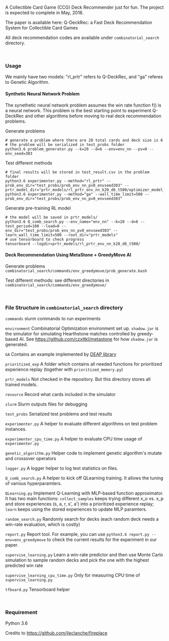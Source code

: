 A Collectible Card Game (CCG) Deck Recommender just for fun. The project is expected to complete in May, 2018.

The paper is available here: Q-DeckRec: a Fast Deck Recommendation System for Collectible Card Games

All deck recommendation codes are available under `combinatorial_search` directory.

<br>

### Usage

We mainly have two models: "rl_prtr" refers to Q-DeckRec, and "ga" referes to Genetic Algorithm.

#### Synthetic Neural Network Problem

The synethetic neural network problem assumes the win rate function f() is a neural network. This problem is the best starting point to experiment Q-DeckRec and other algorithms before moving to real deck recommendation problems.

Generate problems
```
# generate a problem where there are 20 total cards and deck size is 6
# the problem will be serialized in test_probs folder
python3.6 problem_generator.py --k=20 --d=6 --env=env_nn --pv=0 --env_seed=303
```

Test different methods
```
# final results will be stored in test_result.csv in the problem folder
python3.6 experimenter.py --method="rl_prtr" --prob_env_dir="test_probs/prob_env_nn_pv0_envseed303" --prtr_model_dir="prtr_models/rl_prtr_env_nn_k20_d6_t500/optimizer_model_fixedxoFalse/qlearning"
python3.6 experimenter.py --method="ga" --wall_time_limit=500 --prob_env_dir="test_probs/prob_env_nn_pv0_envseed303"
```

Generate pre-training RL model
```
# the model will be saved in prtr_models/
python3.6 Q_comb_search.py --env_name="env_nn" --k=20 --d=6 --test_period=100 --load=0 --env_dir="test_probs/prob_env_nn_pv0_envseed303" --learn_wall_time_limit=500 --root_dir="prtr_models"
# use tensorboard to check progress
tensorboard --logdir=prtr_models/rl_prtr_env_nn_k20_d6_t500/
```

#### Deck Recommendation Using MetaStone + GreedyMove AI
Generate problems
`combinatorial_search/commands/env_greedymove/prob_generate.bash`

Test different methods: see different directories in `combinatorial_search/commands/env_greedymove/`

<br>

### File Structure in `combinatorial_search` directory

`commands`
slurm commands to run experiments

`environment`
Combinatorial Optimization environment set up. `shadow.jar` is the simulator for simulating Hearthstone matches controlled by greedy-based AI.
See https://github.com/czxttkl/metastone for how `shadow.jar` is generated.

`GA`
Contains an example implemented by [DEAP library](https://github.com/DEAP/deap)

`prioritized_exp`
A folder which contains all needed functions for prioritized experience replay (together with `prioritized_memory.py`)

`prtr_models`
Not checked in the repository. But this directory stores all trained models.

`resource`
Record what cards included in the simulator

`slurm`
Slurm outputs files for debugging

`test_probs`
Serialized test problems and test results

`experimenter.py`
A helper to evaluate different algorithms on test problem instances.

`experimenter_cpu_time.py`
A helper to evaluate CPU time usage of `experimenter.py`

`genetic_algorithm.py`
Helper code to implement genetic algorithm's mutate and crossover operators

`logger.py`
A logger helper to log test statistics on files.

`Q_comb_search.py`
A helper to kick off QLearning training. It allows the tuning of various hyperparamters.

`QLearning.py`
Implement Q-Learning with MLP-based function approximator. It has two main functions: `collect_samples` keeps trying different x_o vs. x_p and store experiences (s, a, r, s', a') into a prioritized experience replay; `learn` keeps using the stored experiences to update MLP paramters.

`random_search.py`
Randomly search for decks (each random deck needs a win-rate evaluation, which is costly)

`report.py`
Report tool. For example, you can use `python3.6 report.py --env=env_greedymove` to check the current results for the experiment in our paper.

`supervise_learning.py`
Learn a win-rate predictor and then use Monte Carlo simulation to sample random decks and pick the one with the highest predicted win rate

`supervise_learning_cpu_time.py`
Only for measuring CPU time of `supervise_learning.py`

`tfboard.py`
Tensorboard helper



<br>

### Requirement

Python 3.6


Credits to https://github.com/jleclanche/fireplace
